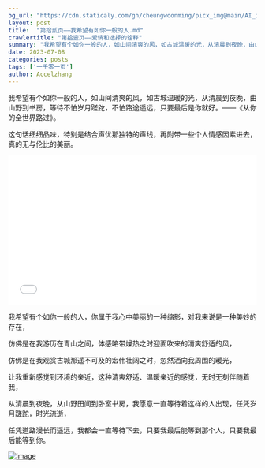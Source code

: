 ```yaml
---
bg_url: "https://cdn.staticaly.com/gh/cheungwoonming/picx_img@main/AI_img/AI-image-018.jpg"
layout: post
title:  "第拾贰页——我希望有如你一般的人.md"
crawlertitle: "第拾壹页——爱情和选择的诠释"
summary: "我希望有个如你一般的人，如山间清爽的风，如古城温暖的光，从清晨到夜晚，由山野到书房，等待不怕岁月蹉跎，不怕路途遥远，只要最后是你就好..."
date: 2023-07-08
categories: posts
tags: ['一千零一页']
author: Accelzhang
---
```


我希望有个如你一般的人，如山间清爽的风，如古城温暖的光，从清晨到夜晚，由山野到书房，等待不怕岁月蹉跎，不怕路途遥远，只要最后是你就好。——《从你的全世界路过》。

这句话细细品味，特别是结合声优那独特的声线，再附带一些个人情感因素进去，真的无与伦比的美丽。

<div style="position: relative; padding: 30% 45%;">
<iframe style="position: absolute; width: 100%; height: 100%; left: 0; top: 0;"  src="//player.bilibili.com/player.html?aid=552589255&bvid=BV1zi4y1k7Uz&cid=556366385&page=1" scrolling="no" border="0" frameborder="no" framespacing="0" allowfullscreen="true"> </iframe>
</div>

我希望有个如你一般的人，你属于我心中美丽的一种缩影，对我来说是一种美妙的存在，

仿佛是在我游历在青山之间，体感略带燥热之时迎面吹来的清爽舒适的风，

仿佛是在我观赏古城那遥不可及的宏伟壮阔之时，忽然洒向我周围的暖光，

让我重新感觉到环境的亲近，这种清爽舒适、温暖亲近的感觉，无时无刻伴随着我，

从清晨到夜晚，从山野田间到卧室书房，我愿意一直等待着这样的人出现，任凭岁月蹉跎，时光流逝，

任凭道路漫长而遥远，我都会一直等待下去，只要我最后能等到那个人，只要我最后能等到你。

[![image](https://cdn.staticaly.com/gh/cheungwoonming/picx_img@main/AI_img/AI-image-018.jpg)](https://cdn.staticaly.com/gh/cheungwoonming/picx_img@main/AI_img/AI-image-018.jpg)
